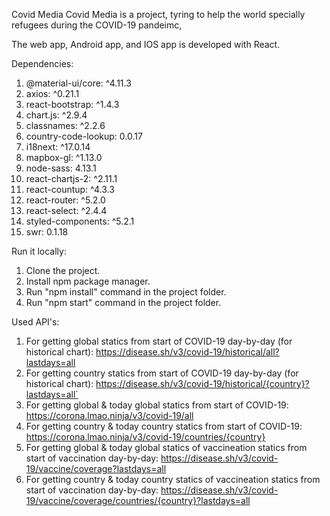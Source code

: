 Covid Media
Covid Media is a project, tyring to help the world specially refugees during the COVID-19 pandeimc,

The web app, Android app, and IOS app is developed with React.

Dependencies:
1. @material-ui/core: ^4.11.3
2. axios: ^0.21.1
3. react-bootstrap: ^1.4.3
4. chart.js: ^2.9.4
5. classnames: ^2.2.6
6. country-code-lookup: 0.0.17
7. i18next: ^17.0.14
8. mapbox-gl: ^1.13.0
9. node-sass: 4.13.1
10. react-chartjs-2: ^2.11.1
11. react-countup: ^4.3.3
12. react-router: ^5.2.0
13. react-select: ^2.4.4
14. styled-components: ^5.2.1
15. swr: 0.1.18

Run it locally:
1. Clone the project.
2. Install npm package manager.
3. Run "npm install" command in the project folder.
4. Run "npm start" command in the project folder.

Used API's:
1. For getting global statics from start of COVID-19 day-by-day (for historical chart): https://disease.sh/v3/covid-19/historical/all?lastdays=all
2. For getting country statics from start of COVID-19 day-by-day (for historical chart): https://disease.sh/v3/covid-19/historical/{country}?lastdays=all`
4. For getting global & today global statics from start of COVID-19: https://corona.lmao.ninja/v3/covid-19/all
5. For getting country & today country statics from start of COVID-19: https://corona.lmao.ninja/v3/covid-19/countries/{country}
6. For getting global & today global statics of vaccineation statics from start of vaccination day-by-day: https://disease.sh/v3/covid-19/vaccine/coverage?lastdays=all
7. For getting country & today country statics of vaccineation statics from start of vaccination day-by-day: https://disease.sh/v3/covid-19/vaccine/coverage/countries/{country}?lastdays=all
